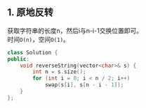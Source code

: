 ## 1. 原地反转
获取字符串的长度n，然后i与n-i-1交换位置即可。  
时间`O(n)`，空间`O(1)`。  
```cpp
class Solution {
public:
    void reverseString(vector<char>& s) {
        int n = s.size();
        for (int i = 0; i < n / 2; i++)
            swap(s[i], s[n - i - 1]);
    }
};
```